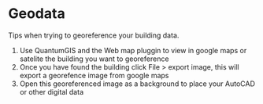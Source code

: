# Geodata

Tips when trying to georeference your building data.

1. Use QuantumGIS and the Web map pluggin to view in google maps or satelite the building you want to georeference
2. Once you have found the building click File > export image,  this will export a georefence image from google maps
3. Open this georeferenced image as a background to place your AutoCAD or other digital data
 
